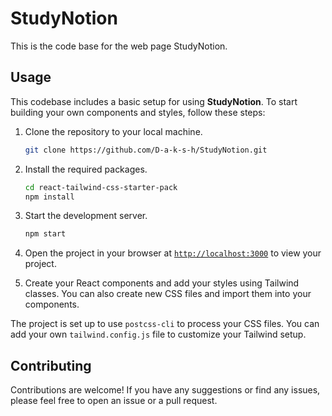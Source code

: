 # StudyNotion

This is the code base for the web page StudyNotion.

## Usage

This codebase includes a basic setup for using **StudyNotion**. To start building your own components and styles, follow these steps:

1. Clone the repository to your local machine.
    ```sh
    git clone https://github.com/D-a-k-s-h/StudyNotion.git
    ```

1. Install the required packages.
    ```sh
    cd react-tailwind-css-starter-pack
    npm install
    ```

1. Start the development server.
    ```sh
    npm start
    ```
1. Open the project in your browser at [`http://localhost:3000`](http://localhost:3000) to view your project.
1. Create your React components and add your styles using Tailwind classes. You can also create new CSS files and import them into your components.

The project is set up to use `postcss-cli` to process your CSS files. You can add your own `tailwind.config.js` file to customize your Tailwind setup.

## Contributing

Contributions are welcome! If you have any suggestions or find any issues, please feel free to open an issue or a pull request.
